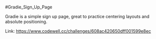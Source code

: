 #Gradie_Sign_Up_Page

Gradie is a simple sign up page, great to practice centering layouts and absolute positioning.

Link: https://www.codewell.cc/challenges/608ac420650dff001599e8ec